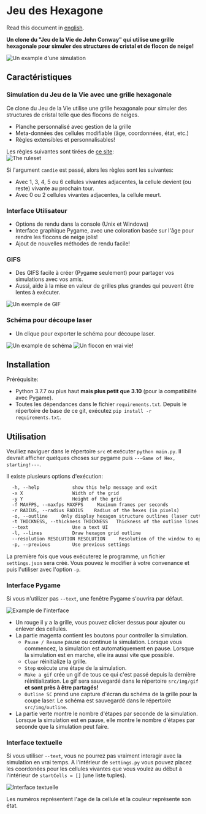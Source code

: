 # Jeu des Hexagone

Read this document in [english](README.md).


**Un clone du "Jeu de la Vie de John Conway" qui utilise une grille hexagonale pour simuler des structures de cristal et de flocon de neige!**

![Un example d'une simulation](assets/readme/ex.png)

## Caractéristiques

### Simulation du Jeu de la Vie avec une grille hexagonale

Ce clone du Jeu de la Vie utilise une grille hexagonale pour simuler des structures de cristal telle que des flocons de neiges.

- Planche personnalisé avec gestion de la grille
- Meta-données des cellules modifiable (âge, coordonnées, état, etc.)
- Règles extensibles et personnalisables!

Les règles suivantes sont tirées de [ce site](https://clairelommeblog.wordpress.com/category/apmep-journees-2020/):  
![The ruleset](assets/readme/rules.jpg)

Si l'argument `candie` est passé, alors les règles sont les suivantes:

- Avec 1, 3, 4, 5 ou 6 cellules vivantes adjacentes, la cellule devient (ou reste) vivante au prochain tour.
- Avec 0 ou 2 cellules vivantes adjacentes, la cellule meurt.

### Interface Utilisateur

- Options de rendu dans la console (Unix et Windows)
- Interface graphique Pygame, avec une coloration basée sur l'âge pour rendre les flocons de neige jolis!
- Ajout de nouvelles méthodes de rendu facile!

### GIFS

- Des GIFS facile à créer (Pygame seulement) pour partager vos simulations avec vos amis.
- Aussi, aide à la mise en valeur de grilles plus grandes qui peuvent être lentes à exécuter.

![Un exemple de GIF](assets/readme/exgif.gif)

### Schéma pour découpe laser

- Un clique pour exporter le schéma pour découpe laser.

![Un example de schéma](assets/readme/exoutline.png)
![Un flocon en vrai vie!](assets/readme/lasercutsnowflake.jpg)

## Installation

Préréquisite:
- Python 3.7.7 ou plus haut **mais plus petit que 3.10** (pour la compatibilité avec Pygame).
- Toutes les dépendances dans le fichier `requirements.txt`. Depuis le répertoire de base de ce git, exécutez `pip install -r requirements.txt`.

## Utilisation

Veulliez naviguer dans le répertoire `src` et exécuter `python main.py`. Il devrait afficher quelques choses sur pygame puis `---Game of Hex, starting!---`.

Il existe plusieurs options d'exécution:

```txt
  -h, --help            show this help message and exit
  -x X                  Width of the grid
  -y Y                  Height of the grid
  -f MAXFPS, --maxfps MAXFPS     Maximum frames per seconds
  -r RADIUS, --radius RADIUS    Radius of the hexes (in pixels)
  -o, --outline     Only display hexagon structure outlines (laser cutting)
  -t THICKNESS, --thickness THICKNESS   Thickness of the outline lines (might be important for laser cutters.)
  --text                Use a text UI
  -l, --lines           Draw hexagon grid outline
  --resolution RESOLUTION RESOLUTION     Resolution of the window to open
  -p, --previous        Use previous settings
```

La première fois que vous exécuterez le programme, un fichier `settings.json` sera créé. Vous pouvez le modifier à votre convenance et puis l'utiliser avec l'option `-p`.

### Interface Pygame

Si vous n'utilizer pas `--text`, une fenêtre Pygame s'ouvrira par défaut.

![Example de l'interface](assets/readme/ui.png)

- Un rouge il y a la grille, vous pouvez clicker dessus pour ajouter ou enlever des cellules.
- La partie magenta contient les boutons pour controller la simulation.
  - `Pause / Resume` pause ou continue la simulation. Lorsque vous commencez, la simulation est automatiquement en pause. Lorsque la simulation est en marche, elle ira aussi vite que possible.
  - `Clear` réinitialize la grille.
  - `Step` exécute une étape de la simulation.
  - `Make a gif` crée un gif de tous ce qui c'est passé depuis la dernière réinitialization. Le gif sera sauvegardé dans le répertoire `src/img/gif` **et sont près à être partagés!**
  - `Outline SC` prend une capture d'écran du schéma de la grille pour la coupe laser. Le schéma est sauvegardé dans le répertoire `src/img/outline`.
- La partie verte montre le nombre d'étapes par seconde de la simulation. Lorsque la simulation est en pause, elle montre le nombre d'étapes par seconde que la simulation peut faire.

### Interface textuelle

Si vous utiliser `--text`, vous ne pourrez pas vraiment interagir avec la simulation en vrai temps. A l'intérieur de `settings.py` vous pouvez placez les coordonées pour les cellules vivantes que vous voulez au début à l'intérieur de `startCells = []` (une liste tuples).

![Interface textuelle](assets/readme/text.jpg)

Les numéros représentent l'age de la cellule et la couleur représente son état.
